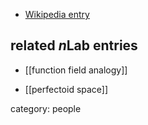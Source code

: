 

* [Wikipedia entry](http://en.wikipedia.org/wiki/Jean-Marc_Fontaine)



## related $n$Lab entries

* [[function field analogy]]

* [[perfectoid space]]

category: people
